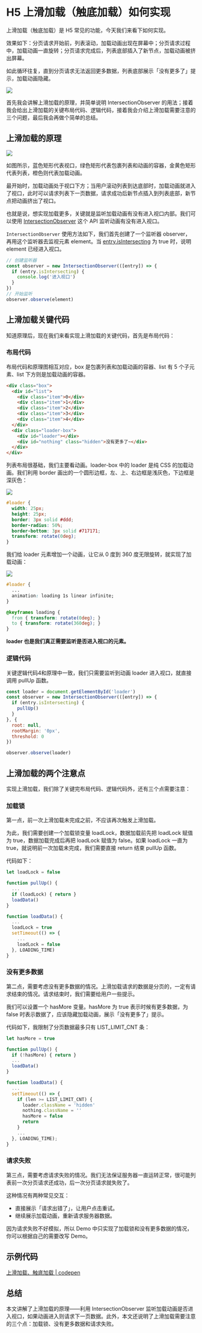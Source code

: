 # H5 上滑加载（触底加载）如何实现

上滑加载（触底加载）是 H5 常见的功能，今天我们来看下如何实现。

效果如下：分页请求开始前，列表滚动，加载动画出现在屏幕中；分页请求过程中，加载动画一直旋转；分页请求完成后，列表底部插入了新节点，加载动画被挤出屏幕。

如此循环往复，直到分页请求无法返回更多数据，列表底部展示「没有更多了」提示，加载动画隐藏。

![](./img/pull-up.gif)

首先我会讲解上滑加载的原理，并简单说明 IntersectionObserver 的用法；接着我会给出上滑加载的关键布局代码、逻辑代码，接着我会介绍上滑加载需要注意的三个问题，最后我会再做个简单的总结。

## 上滑加载的原理

![](./img/principle.png)

如图所示，蓝色矩形代表视口，绿色矩形代表包裹列表和动画的容器，金黄色矩形代表列表，橙色则代表加载动画。

最开始时，加载动画处于视口下方；当用户滚动列表到达底部时，加载动画就进入了视口，此时可以请求列表下一页数据，请求成功后新节点插入到列表底部，新节点把动画挤出了视口。

也就是说，想实现加载更多，关键就是监听加载动画有没有进入视口内部。我们可以使用 [IntersectionObserver](https://developer.mozilla.org/zh-CN/docs/Web/API/IntersectionObserver) 这个 API 监听动画有没有进入视口。

`IntersectionObserver` 使用方法如下，我们首先创建了一个监听器 observer，再用这个监听器去监视元素 element。当 [entry.isIntersecting](https://developer.mozilla.org/en-US/docs/Web/API/IntersectionObserverEntry/isIntersecting) 为 true 时，说明 element 已经进入视口。

```js
// 创建监听器
const observer = new IntersectionObserver(([entry]) => {
  if (entry.isIntersecting) {
    console.log('进入视口')
  }
})
// 开始监听
observer.observe(element)
```

## 上滑加载关键代码

知道原理后，现在我们来看实现上滑加载的关键代码，首先是布局代码：

### 布局代码

布局代码和原理图相互对应，box 是包裹列表和加载动画的容器、list 有 5 个子元素、list 下方则是加载动画的容器。

```html
<div class="box">
  <div id="list">
    <div class="item">0</div>
    <div class="item">1</div>
    <div class="item">2</div>
    <div class="item">3</div>
    <div class="item">4</div>
  </div>
  <div class="loader-box">
    <div id="loader"></div>
    <div id="nothing" class="hidden">没有更多了~</div>
  </div>
</div>
```

列表布局很基础，我们主要看动画。loader-box 中的 loader 是纯 CSS 的加载动画。我们利用 border 画出的一个圆形边框，左、上、右边框是浅灰色，下边框是深灰色：

![](./img/loader.png)

```css
#loader {
  width: 25px;
  height: 25px;
  border: 3px solid #ddd;
  border-radius: 50%;
  border-bottom: 3px solid #717171;
  transform: rotate(0deg);
}
```

我们给 loader 元素增加一个动画，让它从 0 度到 360 度无限旋转，就实现了加载动画：

![](./img/loading.gif)

```css
#loader {
  ...
  animation: loading 1s linear infinite;
}

@keyframes loading {
  from { transform: rotate(0deg); }
  to { transform: rotate(360deg); }
}
```

**loader 也是我们真正需要监听是否进入视口的元素。**

### 逻辑代码

关键逻辑代码4和原理中一致，我们只需要监听到动画 loader 进入视口，就直接调用 pullUp 函数。

```js
const loader = document.getElementById('loader')
const observer = new IntersectionObserver(([entry]) => {
  if (entry.isIntersecting) {
    pullUp()
  }
}, {
  root: null,
  rootMargin: '0px',
  threshold: 0
})

observer.observe(loader)
```

## 上滑加载的两个注意点

实现上滑加载，我们除了关键完布局代码、逻辑代码外，还有三个点需要注意：

### 加载锁

第一点，前一次上滑加载未完成之前，不应该再次触发上滑加载。

为此，我们需要创建一个加载锁变量 loadLock，数据加载前先把 loadLock 赋值为 true，数据加载完成后再把 loadLock 赋值为 false。如果 loadLock 一直为 true，就说明前一次加载未完成，我们需要直接 return 结束 pullUp 函数。

代码如下：

```js
let loadLock = false

function pullUp() {
  ...
  if (loadLock) { return }
  loadData()
}

function loadData() {
  ...
  loadLock = true
  setTimeout(() => {
    ...
    loadLock = false
  }, LOADING_TIME)
}
```

### 没有更多数据

第二点，需要考虑没有更多数据的情况。上滑加载请求的数据是分页的，一定有请求结束的情况。请求结束时，我们需要给用户一些提示。

我们可以设置一个 hasMore 变量。hasMore 为 true 表示时候有更多数据，为 false 时表示数据了，应该隐藏加载动画，展示「没有更多了」提示。

代码如下，我限制了分页数据最多只有 LIST_LIMIT_CNT 条：

```js
let hasMore = true

function pullUp() {
  if (!hasMore) { return }
  ...
  loadData()
}

function loadData() {
  ...
  setTimeout(() => {
    if (len >= LIST_LIMIT_CNT) {
      loader.className = 'hidden'
      nothing.className = ''
      hasMore = false
      return
    }
    ...
  }, LOADING_TIME);
}
```

### 请求失败

第三点，需要考虑请求失败的情况。我们无法保证服务器一直运转正常，很可能列表前一次分页请求还成功，后一次分页请求就失败了。

这种情况有两种常见交互：

- 直接展示「请求出错了」，让用户点击重试。
- 继续展示加载动画，重新请求服务器数据。

因为请求失败不好模拟，所以 Demo 中只实现了加载锁和没有更多数据的情况，你可以根据自己的需要改写 Demo。

## 示例代码

[上滑加载、触底加载 | codepen](https://codepen.io/lijunlin2022/pen/OJrJePE)

## 总结

本文讲解了上滑加载的原理——利用 IntersectionObserver 监听加载动画是否进入视口，如果动画进入则请求下一页数据。此外，本文还说明了上滑加载需要注意的三个点：加载锁、没有更多数据和请求失败。
